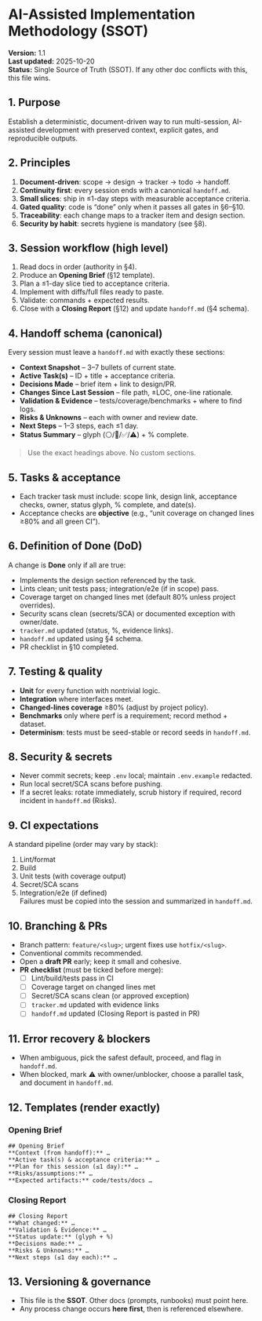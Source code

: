 # AI-Assisted Implementation Methodology (SSOT)
**Version:** 1.1  
**Last updated:** 2025-10-20  
**Status:** Single Source of Truth (SSOT). If any other doc conflicts with this, this file wins.

## 1. Purpose
Establish a deterministic, document-driven way to run multi-session, AI-assisted development with preserved context, explicit gates, and reproducible outputs.

## 2. Principles
1) **Document-driven**: scope → design → tracker → todo → handoff.  
2) **Continuity first**: every session ends with a canonical `handoff.md`.  
3) **Small slices**: ship in ≤1-day steps with measurable acceptance criteria.  
4) **Gated quality**: code is “done” only when it passes all gates in §6–§10.  
5) **Traceability**: each change maps to a tracker item and design section.  
6) **Security by habit**: secrets hygiene is mandatory (see §8).  

## 3. Session workflow (high level)
1) Read docs in order (authority in §4).  
2) Produce an **Opening Brief** (§12 template).  
3) Plan a ≤1-day slice tied to acceptance criteria.  
4) Implement with diffs/full files ready to paste.  
5) Validate: commands + expected results.  
6) Close with a **Closing Report** (§12) and update `handoff.md` (§4 schema).

## 4. Handoff schema (canonical)
Every session must leave a `handoff.md` with exactly these sections:
- **Context Snapshot** – 3–7 bullets of current state.  
- **Active Task(s)** – ID + title + acceptance criteria.  
- **Decisions Made** – brief item + link to design/PR.  
- **Changes Since Last Session** – file path, ±LOC, one-line rationale.  
- **Validation & Evidence** – tests/coverage/benchmarks + where to find logs.  
- **Risks & Unknowns** – each with owner and review date.  
- **Next Steps** – 1–3 steps, each ≤1 day.  
- **Status Summary** – glyph (⚪/🔵/✅/⚠️) + % complete.

> Use the exact headings above. No custom sections.

## 5. Tasks & acceptance
- Each tracker task must include: scope link, design link, acceptance checks, owner, status glyph, % complete, and date(s).  
- Acceptance checks are **objective** (e.g., “unit coverage on changed lines ≥80% and all green CI”).

## 6. Definition of Done (DoD)
A change is **Done** only if all are true:
- Implements the design section referenced by the task.  
- Lints clean; unit tests pass; integration/e2e (if in scope) pass.  
- Coverage target on changed lines met (default 80% unless project overrides).  
- Security scans clean (secrets/SCA) or documented exception with owner/date.  
- `tracker.md` updated (status, %, evidence links).  
- `handoff.md` updated using §4 schema.  
- PR checklist in §10 completed.

## 7. Testing & quality
- **Unit** for every function with nontrivial logic.  
- **Integration** where interfaces meet.  
- **Changed-lines coverage** ≥80% (adjust by project policy).  
- **Benchmarks** only where perf is a requirement; record method + dataset.  
- **Determinism**: tests must be seed-stable or record seeds in `handoff.md`.

## 8. Security & secrets
- Never commit secrets; keep `.env` local; maintain `.env.example` redacted.  
- Run local secret/SCA scans before pushing.  
- If a secret leaks: rotate immediately, scrub history if required, record incident in `handoff.md` (Risks).

## 9. CI expectations
A standard pipeline (order may vary by stack):
1) Lint/format  
2) Build  
3) Unit tests (with coverage output)  
4) Secret/SCA scans  
5) Integration/e2e (if defined)  
Failures must be copied into the session and summarized in `handoff.md`.

## 10. Branching & PRs
- Branch pattern: `feature/<slug>`; urgent fixes use `hotfix/<slug>`.  
- Conventional commits recommended.  
- Open a **draft PR** early; keep it small and cohesive.  
- **PR checklist** (must be ticked before merge):
  - [ ] Lint/build/tests pass in CI  
  - [ ] Coverage target on changed lines met  
  - [ ] Secret/SCA scans clean (or approved exception)  
  - [ ] `tracker.md` updated with evidence links  
  - [ ] `handoff.md` updated (Closing Report is pasted in PR)

## 11. Error recovery & blockers
- When ambiguous, pick the safest default, proceed, and flag in `handoff.md`.  
- When blocked, mark ⚠️ with owner/unblocker, choose a parallel task, and document in `handoff.md`.

## 12. Templates (render exactly)

### Opening Brief
```
## Opening Brief
**Context (from handoff):** …
**Active task(s) & acceptance criteria:** …
**Plan for this session (≤1 day):** …
**Risks/assumptions:** …
**Expected artifacts:** code/tests/docs …
```

### Closing Report
```
## Closing Report
**What changed:** …
**Validation & Evidence:** …
**Status update:** (glyph + %)
**Decisions made:** …
**Risks & Unknowns:** …
**Next steps (≤1 day each):** …
```

## 13. Versioning & governance
- This file is the **SSOT**. Other docs (prompts, runbooks) must point here.  
- Any process change occurs **here first**, then is referenced elsewhere.
